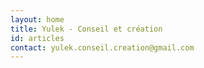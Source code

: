 ```yaml
---
layout: home
title: Yulek - Conseil et création
id: articles
contact: yulek.conseil.creation@gmail.com
---
```

